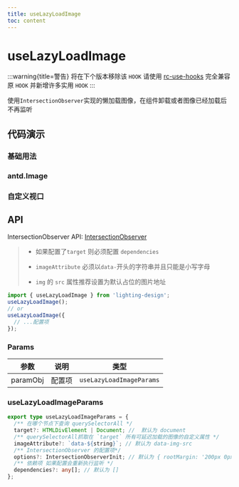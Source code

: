 ```yaml
---
title: useLazyLoadImage
toc: content
---
```


# useLazyLoadImage

:::warning{title=警告}
将在下个版本移除该 `HOOK` 请使用 [rc-use-hooks](https://llq0802.github.io/rc-use-hook) 完全兼容原 `HOOK` 并新增许多实用 `HOOK`
:::

使用`IntersectionObserver`实现的懒加载图像，在组件卸载或者图像已经加载后不再监听

## 代码演示

### 基础用法

<code src="./demos/Demo1.tsx" ></code>

### antd.Image

<code src="./demos/Demo2.tsx" ></code>

### 自定义视口

<code src="./demos/Demo3.tsx" ></code>

## API

IntersectionObserver API: [IntersectionObserver](https://developer.mozilla.org/zh-CN/docs/Web/API/IntersectionObserver)

> - 如果配置了`target` 则必须配置 `dependencies`
>
> - `imageAttribute` 必须以`data-`开头的字符串并且只能是小写字母
>
> - `img` 的 `src` 属性推荐设置为默认占位的图片地址

```ts
import { useLazyLoadImage } from 'lighting-design';
useLazyLoadImage();
// or
useLazyLoadImage({
  // ...配置项
});
```

### Params

|   参数   |  说明  |           类型           |
| :------: | :----: | :----------------------: |
| paramObj | 配置项 | `useLazyLoadImageParams` |

### useLazyLoadImageParams

```ts
export type useLazyLoadImageParams = {
  /** 在哪个节点下查询 querySelectorAll */
  target?: HTMLDivElement | Document; //  默认为 document
  /** querySelectorAll抓取在 `target` 所有可延迟加载的图像的自定义属性 */
  imageAttribute?: `data-${string}`; // 默认为 data-img-src
  /** IntersectionObserver 的配置项*/
  options?: IntersectionObserverInit; // 默认为 { rootMargin: '200px 0px' , threshold: 0.01, };
  /** 依赖项 如果配置会重新执行监听 */
  dependencies?: any[]; // 默认为 []
};
```
